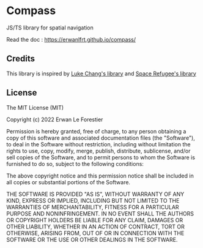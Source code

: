 # Compass

JS/TS library for spatial navigation

Read the doc : https://erwanlfrt.github.io/compass/


## Credits
This library is inspired by [Luke Chang's library](https://github.com/luke-chang/js-spatial-navigation) and [Space Refugee's library](https://github.com/spacerefugee/vue-js-spatial-navigation)


## License
The MIT License (MIT)

Copyright (c) 2022 Erwan Le Forestier

Permission is hereby granted, free of charge, to any person obtaining a copy of this software and associated documentation files (the "Software"), to deal in the Software without restriction, including without limitation the rights to use, copy, modify, merge, publish, distribute, sublicense, and/or sell copies of the Software, and to permit persons to whom the Software is furnished to do so, subject to the following conditions:

The above copyright notice and this permission notice shall be included in all copies or substantial portions of the Software.

THE SOFTWARE IS PROVIDED "AS IS", WITHOUT WARRANTY OF ANY KIND, EXPRESS OR IMPLIED, INCLUDING BUT NOT LIMITED TO THE WARRANTIES OF MERCHANTABILITY, FITNESS FOR A PARTICULAR PURPOSE AND NONINFRINGEMENT. IN NO EVENT SHALL THE AUTHORS OR COPYRIGHT HOLDERS BE LIABLE FOR ANY CLAIM, DAMAGES OR OTHER LIABILITY, WHETHER IN AN ACTION OF CONTRACT, TORT OR OTHERWISE, ARISING FROM, OUT OF OR IN CONNECTION WITH THE SOFTWARE OR THE USE OR OTHER DEALINGS IN THE SOFTWARE.